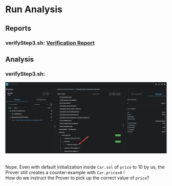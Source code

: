 # Run Analysis

## Reports
### verifyStep3.sh: [Verification Report](https://prover.certora.com/output/52228/dd85b050e24f444582b373de78ed12f9?anonymousKey=d53bf038099e8aba7192cfbb95ddcb35583782dd)<br>

## Analysis
### verifyStep3.sh: 
![verifyStep3](images/verifyStep3.png)<br><br>

Nope. Even with default initialization inside `Car.sol` of `price` to 10 by us, the Prover still creates a counter-example with `Car.price=0` !<br>
How do we instruct the Prover to pick up the correct value of `price`?
